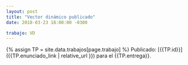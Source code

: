 ```yaml
---
layout: post
title: "Vector dinámico publicado"
date: 2018-03-23 18:00:00 -0300

trabajo: VD
---
```

{% assign TP = site.data.trabajos[page.trabajo] %}
Publicado: [{{TP.id}}]({{TP.enunciado_link | relative_url }}) para el {{TP.entrega}}.
